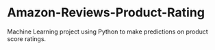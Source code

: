 # Amazon-Reviews-Product-Rating
Machine Learning project using Python to make predictions on product score ratings.
